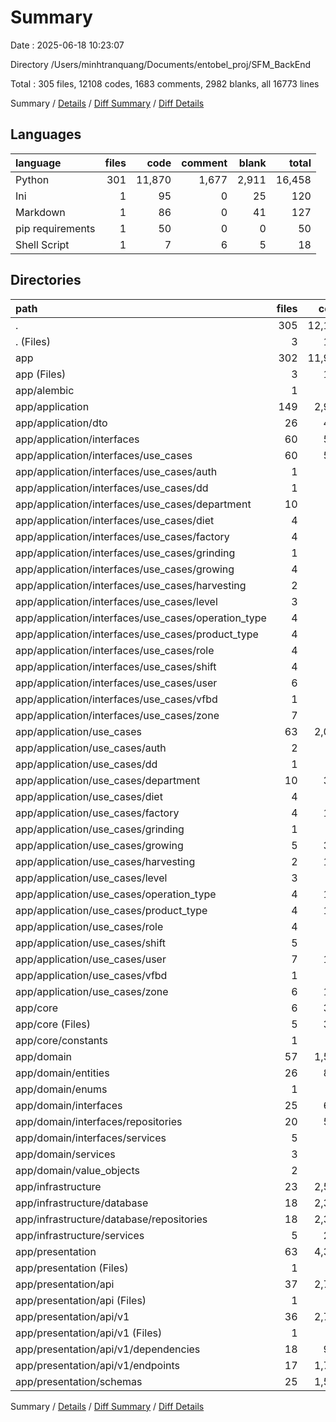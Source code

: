 # Summary

Date : 2025-06-18 10:23:07

Directory /Users/minhtranquang/Documents/entobel_proj/SFM_BackEnd

Total : 305 files,  12108 codes, 1683 comments, 2982 blanks, all 16773 lines

Summary / [Details](details.md) / [Diff Summary](diff.md) / [Diff Details](diff-details.md)

## Languages
| language | files | code | comment | blank | total |
| :--- | ---: | ---: | ---: | ---: | ---: |
| Python | 301 | 11,870 | 1,677 | 2,911 | 16,458 |
| Ini | 1 | 95 | 0 | 25 | 120 |
| Markdown | 1 | 86 | 0 | 41 | 127 |
| pip requirements | 1 | 50 | 0 | 0 | 50 |
| Shell Script | 1 | 7 | 6 | 5 | 18 |

## Directories
| path | files | code | comment | blank | total |
| :--- | ---: | ---: | ---: | ---: | ---: |
| . | 305 | 12,108 | 1,683 | 2,982 | 16,773 |
| . (Files) | 3 | 143 | 6 | 46 | 195 |
| app | 302 | 11,965 | 1,677 | 2,936 | 16,578 |
| app (Files) | 3 | 170 | 8 | 41 | 219 |
| app/alembic | 1 | 33 | 29 | 16 | 78 |
| app/application | 149 | 2,922 | 29 | 924 | 3,875 |
| app/application/dto | 26 | 403 | 1 | 113 | 517 |
| app/application/interfaces | 60 | 502 | 0 | 235 | 737 |
| app/application/interfaces/use_cases | 60 | 502 | 0 | 235 | 737 |
| app/application/interfaces/use_cases/auth | 1 | 6 | 0 | 4 | 10 |
| app/application/interfaces/use_cases/dd | 1 | 5 | 0 | 4 | 9 |
| app/application/interfaces/use_cases/department | 10 | 84 | 0 | 39 | 123 |
| app/application/interfaces/use_cases/diet | 4 | 32 | 0 | 16 | 48 |
| app/application/interfaces/use_cases/factory | 4 | 27 | 0 | 15 | 42 |
| app/application/interfaces/use_cases/grinding | 1 | 9 | 0 | 4 | 13 |
| app/application/interfaces/use_cases/growing | 4 | 58 | 0 | 15 | 73 |
| app/application/interfaces/use_cases/harvesting | 2 | 36 | 0 | 11 | 47 |
| app/application/interfaces/use_cases/level | 3 | 23 | 0 | 12 | 35 |
| app/application/interfaces/use_cases/operation_type | 4 | 23 | 0 | 16 | 39 |
| app/application/interfaces/use_cases/product_type | 4 | 32 | 0 | 16 | 48 |
| app/application/interfaces/use_cases/role | 4 | 21 | 0 | 14 | 35 |
| app/application/interfaces/use_cases/shift | 4 | 32 | 0 | 16 | 48 |
| app/application/interfaces/use_cases/user | 6 | 51 | 0 | 23 | 74 |
| app/application/interfaces/use_cases/vfbd | 1 | 6 | 0 | 4 | 10 |
| app/application/interfaces/use_cases/zone | 7 | 57 | 0 | 26 | 83 |
| app/application/use_cases | 63 | 2,017 | 28 | 576 | 2,621 |
| app/application/use_cases/auth | 2 | 28 | 2 | 9 | 39 |
| app/application/use_cases/dd | 1 | 77 | 0 | 16 | 93 |
| app/application/use_cases/department | 10 | 349 | 3 | 99 | 451 |
| app/application/use_cases/diet | 4 | 73 | 0 | 31 | 104 |
| app/application/use_cases/factory | 4 | 109 | 0 | 37 | 146 |
| app/application/use_cases/grinding | 1 | 64 | 1 | 16 | 81 |
| app/application/use_cases/growing | 5 | 333 | 10 | 61 | 404 |
| app/application/use_cases/harvesting | 2 | 124 | 2 | 26 | 152 |
| app/application/use_cases/level | 3 | 63 | 1 | 26 | 90 |
| app/application/use_cases/operation_type | 4 | 114 | 0 | 37 | 151 |
| app/application/use_cases/product_type | 4 | 106 | 0 | 35 | 141 |
| app/application/use_cases/role | 4 | 95 | 0 | 33 | 128 |
| app/application/use_cases/shift | 5 | 92 | 0 | 35 | 127 |
| app/application/use_cases/user | 7 | 172 | 5 | 48 | 225 |
| app/application/use_cases/vfbd | 1 | 78 | 0 | 16 | 94 |
| app/application/use_cases/zone | 6 | 140 | 4 | 51 | 195 |
| app/core | 6 | 373 | 41 | 115 | 529 |
| app/core (Files) | 5 | 356 | 41 | 105 | 502 |
| app/core/constants | 1 | 17 | 0 | 10 | 27 |
| app/domain | 57 | 1,538 | 23 | 471 | 2,032 |
| app/domain/entities | 26 | 838 | 15 | 237 | 1,090 |
| app/domain/enums | 1 | 13 | 2 | 5 | 20 |
| app/domain/interfaces | 25 | 623 | 2 | 202 | 827 |
| app/domain/interfaces/repositories | 20 | 524 | 2 | 157 | 683 |
| app/domain/interfaces/services | 5 | 99 | 0 | 45 | 144 |
| app/domain/services | 3 | 36 | 3 | 19 | 58 |
| app/domain/value_objects | 2 | 28 | 1 | 8 | 37 |
| app/infrastructure | 23 | 2,574 | 1,513 | 359 | 4,446 |
| app/infrastructure/database | 18 | 2,374 | 1,483 | 294 | 4,151 |
| app/infrastructure/database/repositories | 18 | 2,374 | 1,483 | 294 | 4,151 |
| app/infrastructure/services | 5 | 200 | 30 | 65 | 295 |
| app/presentation | 63 | 4,355 | 34 | 1,010 | 5,399 |
| app/presentation (Files) | 1 | 0 | 0 | 1 | 1 |
| app/presentation/api | 37 | 2,756 | 19 | 647 | 3,422 |
| app/presentation/api (Files) | 1 | 0 | 0 | 1 | 1 |
| app/presentation/api/v1 | 36 | 2,756 | 19 | 646 | 3,421 |
| app/presentation/api/v1 (Files) | 1 | 40 | 0 | 5 | 45 |
| app/presentation/api/v1/dependencies | 18 | 955 | 2 | 301 | 1,258 |
| app/presentation/api/v1/endpoints | 17 | 1,761 | 17 | 340 | 2,118 |
| app/presentation/schemas | 25 | 1,599 | 15 | 362 | 1,976 |

Summary / [Details](details.md) / [Diff Summary](diff.md) / [Diff Details](diff-details.md)